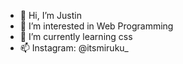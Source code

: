 - 👋 Hi, I’m Justin
- 👀 I’m interested in Web Programming
- 🌱 I’m currently learning css
- 📫 Instagram: @itsmiruku_



